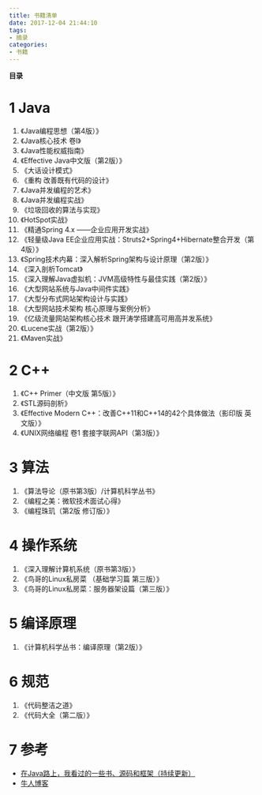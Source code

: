 ```yaml
---
title: 书籍清单
date: 2017-12-04 21:44:10
tags: 
- 摘录
categories: 
- 书籍
---
```


__目录__

<!-- toc -->
<!--more-->

# 1 Java

1. 《Java编程思想（第4版）》
1. 《Java核心技术 卷I》
1. 《Java性能权威指南》
1. 《Effective Java中文版（第2版）》
1. 《大话设计模式》
1. 《重构 改善既有代码的设计》
1. 《Java并发编程的艺术》
1. 《Java并发编程实战》
1. 《垃圾回收的算法与实现》
1. 《HotSpot实战》
1. 《精通Spring 4.x ――企业应用开发实战》
1. 《轻量级Java EE企业应用实战：Struts2+Spring4+Hibernate整合开发（第4版）》
1. 《Spring技术内幕：深入解析Spring架构与设计原理（第2版）》
1. 《深入剖析Tomcat》
1. 《深入理解Java虚拟机：JVM高级特性与最佳实践（第2版）》
1. 《大型网站系统与Java中间件实践》
1. 《大型分布式网站架构设计与实践》
1. 《大型网站技术架构 核心原理与案例分析》
1. 《亿级流量网站架构核心技术 跟开涛学搭建高可用高并发系统》
1. 《Lucene实战（第2版）》
1. 《Maven实战》

# 2 C++

1. 《C++ Primer（中文版 第5版）》
1. 《STL源码剖析》
1. 《Effective Modern C++：改善C++11和C++14的42个具体做法（影印版 英文版）》
1. 《UNIX网络编程 卷1 套接字联网API（第3版）》

# 3 算法

1. 《算法导论（原书第3版）/计算机科学丛书》
1. 《编程之美：微软技术面试心得》
1. 《编程珠玑（第2版 修订版）》

# 4 操作系统

1. 《深入理解计算机系统（原书第3版）》
1. 《鸟哥的Linux私房菜 （基础学习篇 第三版）》
1. 《鸟哥的Linux私房菜：服务器架设篇（第三版）》

# 5 编译原理

1. 《计算机科学丛书：编译原理（第2版）》

# 6 规范

1. 《代码整洁之道》
1. 《代码大全（第二版）》

# 7 参考

* [在Java路上，我看过的一些书、源码和框架（持续更新）](http://www.jianshu.com/p/4a41ee88bd82)
* [牛人博客](http://www.jianshu.com/u/90ab66c248e6)
